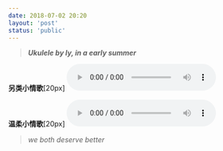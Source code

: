 ```yaml
---
date: 2018-07-02 20:20
layout: 'post'
status: 'public'
---
```



> ***Ukulele by ly, in a early summer***

**另类小情歌**[20px]
<audio src="https://github.com/elmace/cited_foretime/raw/master/foretime/%E5%8F%A6%E7%B1%BB%E5%B0%8F%E6%83%85%E6%AD%8C.mp3" controls ></audio>

**温柔小情歌**[20px]
<audio src="https://github.com/elmace/cited_foretime/raw/master/foretime/%E6%B8%A9%E6%9F%94%E5%B0%8F%E6%83%85%E6%AD%8C.mp3" controls ></audio>

>  *we both deserve better* 